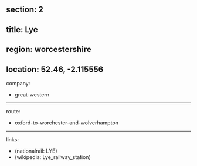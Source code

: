 section: 2
----
title: Lye
----
region: worcestershire
----
location: 52.46, -2.115556
----
company:
- great-western
----
route:
- oxford-to-worchester-and-wolverhampton
----
links:
- (nationalrail: LYE)
- (wikipedia: Lye_railway_station)
